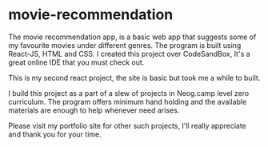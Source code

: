 # movie-recommendation

The movie recommendation app, is a basic web app that suggests some of my favourite movies under different genres.
The program is built using React-JS, HTML and CSS.
I created this project over CodeSandBox, It's a great online IDE that you must check out.

This is my second react project, the site is basic but took me a while to built.

I build this project as a part of a slew of projects in Neog.camp level zero curriculum. The program offers minimum hand holding and the available materials are enough to help whenever need arises.

Please visit my portfolio site for other such projects, I'll really appreciate and thank you for your time.
